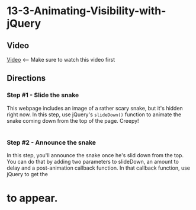 # 13-3-Animating-Visibility-with-jQuery

## Video

[Video](https://youtu.be/2aC_lmwD6vA) <-- Make sure to watch this video first<br>

## Directions

### Step #1 - Slide the snake <br>

This webpage includes an image of a rather scary snake, but it's hidden right now. In this step, use jQuery's `slideDown()` function to animate the snake coming down from the top of the page. Creepy!
<br><br>
### Step #2 - Announce the snake <br>

In this step, you'll announce the snake once he's slid down from the top. You can do that by adding two parameters to slideDown, an amount to delay and a post-animation callback function. In that callback function, use jQuery to get the <h1> to appear.
